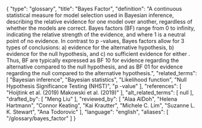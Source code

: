 {
    "type": "glossary",
    "title": "Bayes Factor",
    "definition": "A continuous statistical measure for model selection used in Bayesian inference, describing the relative evidence for one model over another, regardless of whether the models are correct. Bayes factors (BF) range from 0 to infinity, indicating the relative strength of the evidence, and where 1 is a neutral point of no evidence. In contrast to p -values, Bayes factors allow for 3 types of conclusions: a) evidence for the alternative hypothesis, b) evidence for the null hypothesis, and c) no sufficient evidence for either . Thus, BF are typically expressed as BF 10 for evidence regarding the alternative compared to the null hypothesis, and as BF 01 for evidence regarding the null compared to the alternative hypothesis.",
    "related_terms": [
        "Bayesian inference",
        "Bayesian statistics",
        "Likelihood function",
        "Null Hypothesis Significance Testing (NHST)",
        "p -value"
    ],
    "references": [
        "Hoijtink et al. (2019)  Makowski et al. (2019)"
    ],
    "alt_related_terms": [
        null
    ],
    "drafted_by": [
        "Meng Liu"
    ],
    "reviewed_by": [
        "Alaa AlDoh",
        "Helena Hartmann",
        "Connor Keating",
        "Kai Krautter",
        "Michele C. Lim",
        "Suzanne L. K. Stewart",
        "Ana Todorovic"
    ],
    "language": "english",
    "aliases": [
        "/glossary/bayes_factor"
    ]
}
